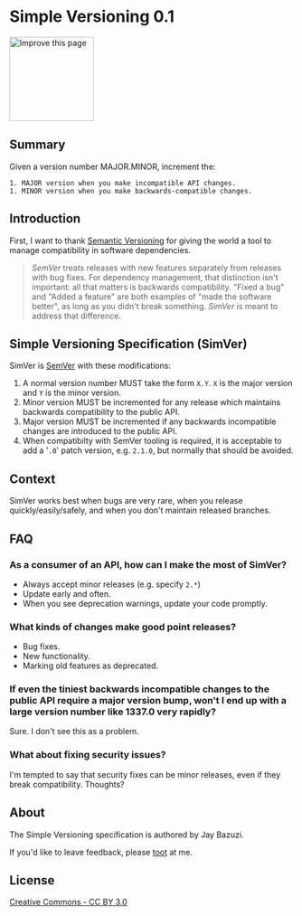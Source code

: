 # Simple Versioning 0.1

<a href="https://github.com/JayBazuzi/SimpleVersioning/blob/master/README.md"><img decoding="async" loading="lazy" width="149" height="149" src="https://github.blog/wp-content/uploads/2008/12/forkme_right_gray_6d6d6d.png?resize=149%2C149" class="attachment-full size-full" alt="Improve this page" data-recalc-dims="1"></a>

## Summary

Given a version number MAJOR.MINOR, increment the:

    1. MAJOR version when you make incompatible API changes.
    1. MINOR version when you make backwards-compatible changes.

## Introduction

First, I want to thank [Semantic Versioning](http://semver.org) for giving the world a tool to manage compatibility in software dependencies.

>    _SemVer_ treats releases with new features separately from releases with bug fixes. For dependency management, that distinction isn't important: all that matters is backwards compatibility. "Fixed a bug" and "Added a feature" are both examples of "made the software better", as long as you didn't break something. _SimVer_ is meant to address that difference.

## Simple Versioning Specification (SimVer)

SimVer is [SemVer](http://semver.org) with these modifications:

1. A normal version number MUST take the form `X.Y`. `X` is the major version and `Y` is the minor version.
1. Minor version MUST be incremented for any release which maintains backwards compatibility to the public API.
1. Major version MUST be incremented if any backwards incompatible changes are introduced to the public API.
1. When compatibilty with SemVer tooling is required, it is acceptable to add a '`.0`' patch version, e.g. `2.1.0`, but normally that should be avoided.

## Context

SimVer works best when bugs are very rare, when you release quickly/easily/safely, and when you don't maintain released branches.

## FAQ

### As a consumer of an API, how can I make the most of SimVer?

 - Always accept minor releases (e.g. specify `2.*`)
 - Update early and often.
 - When you see deprecation warnings, update your code promptly.

### What kinds of changes make good point releases?

 - Bug fixes.
 - New functionality.
 - Marking old features as deprecated.

### If even the tiniest backwards incompatible changes to the public API require a major version bump, won't I end up with a large version number like 1337.0 very rapidly?

Sure. I don't see this as a problem.

### What about fixing security issues?

I'm tempted to say that security fixes can be minor releases, even if they break compatibility. Thoughts?

## About

The Simple Versioning specification is authored by Jay Bazuzi.

If you'd like to leave feedback, please [toot](https://mastodon.online/@JayBazuzi) at me.

## License

[Creative Commons - CC BY 3.0](http://creativecommons.org/licenses/by/3.0/)

